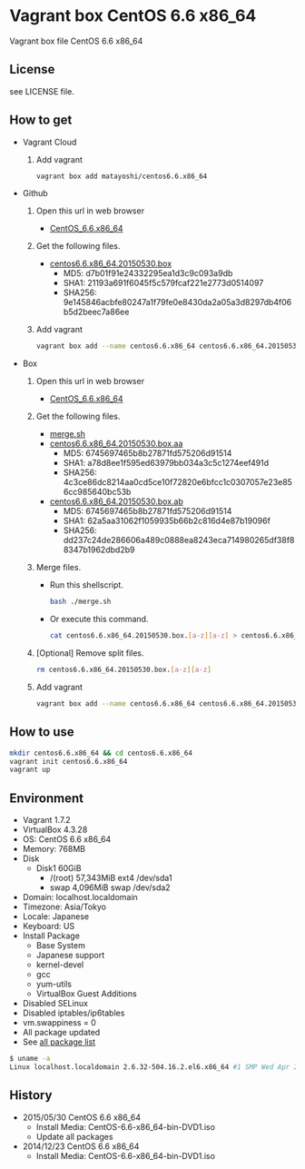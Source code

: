 Vagrant box CentOS 6.6 x86_64
=============================

Vagrant box file CentOS 6.6 x86_64

License
-------

see LICENSE file.

How to get
----------

- Vagrant Cloud
    1. Add vagrant

        ```bash
        vagrant box add matayoshi/centos6.6.x86_64
        ```
- Github
    1. Open this url in web browser
        - [CentOS\_6.6.x86\_64](https://github.com/matayoshi/vagrant_boxes/releases/tag/v1.0.8)
    2. Get the following files.
        - [centos6.6.x86\_64.20150530.box](https://github.com/matayoshi/vagrant_boxes/releases/download/v1.0.8/centos6.6.x86_64.20150530.box)
            - MD5:    d7b01f91e24332295ea1d3c9c093a9db
            - SHA1:   21193a691f6045f5c579fcaf221e2773d0514097
            - SHA256: 9e145846acbfe80247a1f79fe0e8430da2a05a3d8297db4f06b5d2beec7a86ee
    3. Add vagrant

        ```bash
        vagrant box add --name centos6.6.x86_64 centos6.6.x86_64.20150530.box
        ```
- Box
    1. Open this url in web browser
        - [CentOS\_6.6.x86\_64](https://app.box.com/s/g9k9h1e9lkrs721ko3zt)
    2. Get the following files.
        - [merge.sh](https://app.box.com/s/z1rl82znfcnsx9nwxapx)
        - [centos6.6.x86\_64.20150530.box.aa](https://app.box.com/s/a3gjyxa4tyhxqs43xpqw1rai6dp2oypq)
            - MD5:    6745697465b8b27871fd575206d91514
            - SHA1:   a78d8ee1f595ed63979bb034a3c5c1274eef491d
            - SHA256: 4c3ce86dc8214aa0cd5ce10f72820e6bfcc1c0307057e23e856cc985640bc53b
        - [centos6.6.x86\_64.20150530.box.ab](https://app.box.com/s/b0vmswax27zb2lq3ognk3qbx3l0e1ibk)
            - MD5:    6745697465b8b27871fd575206d91514
            - SHA1:   62a5aa31062f1059935b66b2c816d4e87b19096f
            - SHA256: dd237c24de286606a489c0888ea8243eca714980265df38f88347b1962dbd2b9
    3. Merge files.
        - Run this shellscript.

            ```bash
            bash ./merge.sh
            ```
        - Or execute this command.

            ```bash
            cat centos6.6.x86_64.20150530.box.[a-z][a-z] > centos6.6.x86_64.20150530.box
            ```
    4. [Optional] Remove split files.

        ```bash
        rm centos6.6.x86_64.20150530.box.[a-z][a-z]
        ```
    5. Add vagrant

        ```bash
        vagrant box add --name centos6.6.x86_64 centos6.6.x86_64.20150530.box
        ```

How to use
----------

```bash
mkdir centos6.6.x86_64 && cd centos6.6.x86_64
vagrant init centos6.6.x86_64
vagrant up
```

Environment
-----------

- Vagrant 1.7.2
- VirtualBox 4.3.28
- OS:       CentOS 6.6 x86_64
- Memory:   768MB
- Disk
    - Disk1 60GiB
        - /(root) 57,343MiB ext4 /dev/sda1
        - swap     4,096MiB swap /dev/sda2
- Domain:   localhost.localdomain
- Timezone: Asia/Tokyo
- Locale:   Japanese
- Keyboard: US
- Install Package
    - Base System
    - Japanese support
    - kernel-devel
    - gcc
    - yum-utils
    - VirtualBox Guest Additions
- Disabled SELinux
- Disabled iptables/ip6tables
- vm.swappiness = 0
- All package updated
- See [all package list](./PACKAGE_LIST)

```bash
$ uname -a
Linux localhost.localdomain 2.6.32-504.16.2.el6.x86_64 #1 SMP Wed Apr 22 06:48:29 UTC 2015 x86_64 x86_64 x86_64 GNU/Linux
```

History
-------

- 2015/05/30 CentOS 6.6 x86\_64
    - Install Media: CentOS-6.6-x86\_64-bin-DVD1.iso
    - Update all packages
- 2014/12/23 CentOS 6.6 x86\_64
    - Install Media: CentOS-6.6-x86\_64-bin-DVD1.iso
